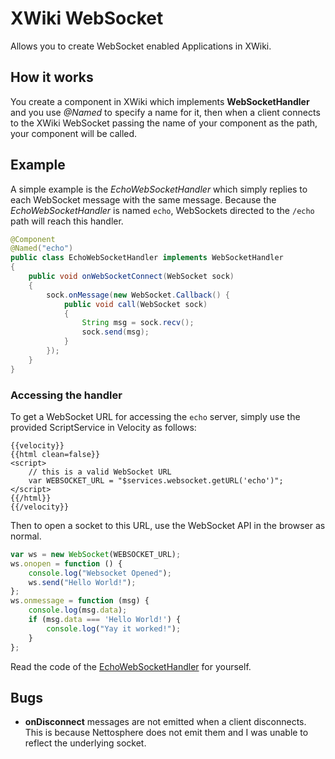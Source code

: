 # XWiki WebSocket

Allows you to create WebSocket enabled Applications in XWiki.

## How it works

You create a component in XWiki which implements **WebSocketHandler** and you use *@Named* to
specify a name for it, then when a client connects to the XWiki WebSocket passing the name of
your component as the path, your component will be called.

## Example

A simple example is the *EchoWebSocketHandler* which simply replies to each WebSocket message
with the same message. Because the *EchoWebSocketHandler* is named `echo`, WebSockets directed to
the `/echo` path will reach this handler.

```java
@Component
@Named("echo")
public class EchoWebSocketHandler implements WebSocketHandler
{
    public void onWebSocketConnect(WebSocket sock)
    {
        sock.onMessage(new WebSocket.Callback() {
            public void call(WebSocket sock)
            {
                String msg = sock.recv();
                sock.send(msg);
            }
        });
    }
}
```

### Accessing the handler

To get a WebSocket URL for accessing the `echo` server, simply use the provided ScriptService
in Velocity as follows:

```
{{velocity}}
{{html clean=false}}
<script>
    // this is a valid WebSocket URL
    var WEBSOCKET_URL = "$services.websocket.getURL('echo')";
</script>
{{/html}}
{{/velocity}}
```

Then to open a socket to this URL, use the WebSocket API in the browser as normal.

```javascript
var ws = new WebSocket(WEBSOCKET_URL);
ws.onopen = function () {
    console.log("Websocket Opened");
    ws.send("Hello World!");
};
ws.onmessage = function (msg) {
    console.log(msg.data);
    if (msg.data === 'Hello World!') {
        console.log("Yay it worked!");
    }
};
```

Read the code of the [EchoWebSocketHandler](https://github.com/xwiki-contrib/xwiki-contrib-websocket/tree/master/xwiki-contrib-websocket-nettosphere/src/main/java/org.xwiki.websocket/EchoWebSocketHandler.java)
for yourself.

## Bugs

* **onDisconnect** messages are not emitted when a client disconnects. This is because
Nettosphere does not emit them and I was unable to reflect the underlying socket.



